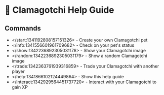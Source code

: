 # 🦪 Clamagotchi Help Guide

## Commands

- </start:1341192808157151326> - Create your own Clamagotchi pet
- </info:1341556601961709682> - Check on your pet's status
- </show:1342236892305031178> - Show your Clamagotchi image
- </random:1342236892305031179> - Show a random Clamagotchi image
- </trade:1342363761939316859> - Trade your Clamagotchi with another player
- </help:1341866102124449864> - Show this help guide
- </interact:1342929564451737720> - Interact with your Clamagotchi to gain XP
